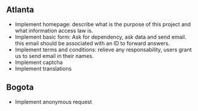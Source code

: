 ## Atlanta
- Implement homepage: describe what is the purpose of this project and what information access law is.
- Implement basic form: Ask for dependency, ask data and send email. this email should be associated with an ID to forward answers.
- Implement terms and conditions: relieve any responsability, users grant us to send email in their names.
- Implement captcha
- Implement translations


## Bogota
- Implement anonymous request
